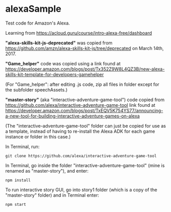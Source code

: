 # alexaSample
Test code for Amazon's Alexa.

Learning from https://acloud.guru/course/intro-alexa-free/dashboard

**"alexa-skills-kit-js-deprecated"** was copied from https://github.com/amzn/alexa-skills-kit-js/tree/deprecated on March 14th, 2017.

**"Game_helper"** code was copied using a link found at https://developer.amazon.com/blogs/post/Tx352Z9W8L4QZ3B/new-alexa-skills-kit-template-for-developers-gamehelper

(For "Game_helper": after editing .js code, zip all files in folder except for the subfolder speechAssets.)

**"master-story"** (aka "interactive-adventure-game-tool") code copied from https://github.com/alexa/interactive-adventure-game-tool link found at https://developer.amazon.com/blogs/post/TxEQV5K754YS77/announcing-a-new-tool-for-building-interactive-adventure-games-on-alexa

(The "interactive-adventure-game-tool" folder can just be copied for use as a template, instead of having to re-install the Alexa ADK for each game instance or folder in this case.)

In Terminal, run:

    git clone https://github.com/alexa/interactive-adventure-game-tool

In Terminal, go inside the folder "interactive-adventure-game-tool" (mine is renamed as "master-story"), and enter:

    npm install

To run interactive story GUI, go into story1 folder (which is a copy of the "master-story" folder) and in Terminal enter:

    npm start
